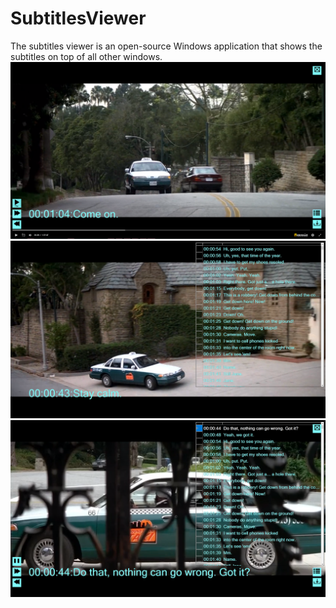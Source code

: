 # SubtitlesViewer
The subtitles viewer is an open-source Windows application that shows the subtitles on top of all other windows.
![Screenshot 1](https://github.com/wave-rider/SubtitlesViewer/blob/master/Screenshot1.png)
![Screenshot 2](https://github.com/wave-rider/SubtitlesViewer/blob/master/Screenshot2.png)
![Screenshot 3](https://github.com/wave-rider/SubtitlesViewer/blob/master/Screenshot3.png)

